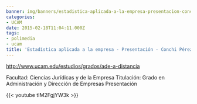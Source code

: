 ```yaml
---
banner: img/banners/estadistica-aplicada-a-la-empresa-presentacion-conchi-perez.jpg
categories:
- UCAM
date: 2015-02-18T11:04:11.000Z
tags:
- polimedia
- ucam
title: 'Estadística aplicada a la empresa - Presentación - Conchi Pérez'
---
```


http://www.ucam.edu/estudios/grados/ade-a-distancia

Facultad: Ciencias Jurídicas y de la Empresa
Titulación: Grado en Administración y Dirección de Empresas
Presentación

{{< youtube tIM2FgjYW3k >}}
